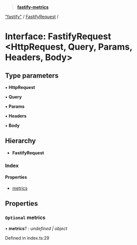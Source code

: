 > **[fastify-metrics](../README.md)**

["fastify"](../modules/_fastify_.md) / [FastifyRequest](_fastify_.fastifyrequest.md) /

# Interface: FastifyRequest <**HttpRequest, Query, Params, Headers, Body**>

## Type parameters

▪ **HttpRequest**

▪ **Query**

▪ **Params**

▪ **Headers**

▪ **Body**

## Hierarchy

* **FastifyRequest**

### Index

#### Properties

* [metrics](_fastify_.fastifyrequest.md#optional-metrics)

## Properties

### `Optional` metrics

• **metrics**? : *undefined | object*

Defined in index.ts:29